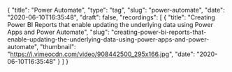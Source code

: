 {
  "title": "Power Automate",
  "type": "tag",
  "slug": "power-automate",
  "date": "2020-06-10T16:35:48",
  "draft": false,
  "recordings": [
    {
      "title": "Creating Power BI Reports that enable updating the underlying data using Power Apps and Power Automate",
      "slug": "creating-power-bi-reports-that-enable-updating-the-underlying-data-using-power-apps-and-power-automate",
      "thumbnail": "https://i.vimeocdn.com/video/908442500_295x166.jpg",
      "date": "2020-06-10T16:35:48"
    }
  ]
}
